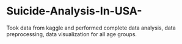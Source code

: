 # Suicide-Analysis-In-USA-
Took data from kaggle and performed complete data analysis, data preprocessing, data visualization for all age groups.
